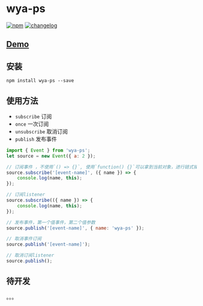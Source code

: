 # wya-ps
[![npm][npm-image]][npm-url] [![changelog][changelog-image]][changelog-url]

## [Demo](https://wya-team.github.io/wya-ps/demo/index.html)

## 安装

```vim
npm install wya-ps --save
```

## 使用方法

- `subscribe` 订阅
- `once` 一次订阅
- `unsubscribe` 取消订阅
- `publish` 发布事件

```js
import { Event } from 'wya-ps';
let source = new Event({ a: 2 });

// 订阅事件 ，不使用`() => {}`, 使用`function() {}`可以拿到当前对象，进行链式操作
source.subscribe('[event-name]', ({ name }) => {
	console.log(name, this);
});

// 订阅listener
source.subscribe(({ name }) => {
	console.log(name, this);
});

// 发布事件，第一个值事件，第二个值参数
source.publish('[event-name]', { name: 'wya-ps' }); 

// 取消事件订阅
source.publish('[event-name]');

// 取消订阅listener
source.publish();
```

## 待开发
。。。

<!--  以下内容无视  -->
[changelog-image]: https://img.shields.io/badge/changelog-md-blue.svg
[changelog-url]: CHANGELOG.md

[npm-image]: https://img.shields.io/npm/v/wya-ps.svg
[npm-url]: https://www.npmjs.com/package/wya-ps
